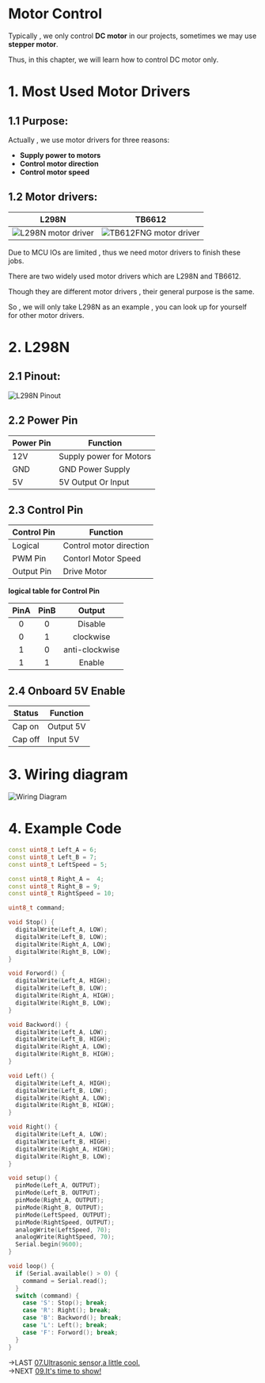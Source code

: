 # Motor Control
Typically , we only control **DC motor** in our projects, sometimes we may use **stepper motor**.

Thus, in this chapter, we will learn how to control DC motor only.
# 1. Most Used Motor Drivers
## 1.1 Purpose:
Actually , we use motor drivers for three reasons:
- **Supply power to motors**
- **Control motor direction**
- **Control motor speed**
## 1.2 Motor drivers:

|L298N|TB6612|
|----|----|
|![L298N motor driver](pics/demoPics/8-1L298N.png)|![TB612FNG motor driver](pics/deomPics/../demoPics/8-2TB6612.png)|

Due to MCU IOs are limited , thus we need motor drivers to finish these jobs.

There are two widely used motor drivers which are L298N and TB6612.

Though they are different motor drivers , their general purpose is the same.

So , we will only take L298N as an example , you can look up for yourself for other motor drivers.

# 2. L298N
## 2.1 Pinout:
![L298N Pinout](pics/demoPics/8-3L298NPinout.jpg)

## 2.2 **Power Pin**

|Power Pin|Function|
|----|----|
|12V|Supply power for Motors|
|GND|GND Power Supply|
|5V|5V Output Or Input|

## 2.3 **Control Pin**

|Control Pin|Function|
|----|----|
|Logical|Control motor direction|
|PWM Pin|Contorl Motor Speed|
|Output Pin|Drive Motor|

 **logical table for Control Pin**

|PinA|PinB|Output|
|:----:|:----:|:----:|
|0|0|Disable|
|0|1|clockwise|
|1|0|anti-clockwise|
|1|1|Enable|


## 2.4 **Onboard 5V Enable**

|Status|Function|
|----|----|
|Cap on|Output 5V|
|Cap off|Input 5V|

# 3. Wiring diagram
![Wiring Diagram](pics/demoPics/8-4WiringDiagram.png)

# 4. Example Code
```cpp
const uint8_t Left_A = 6;
const uint8_t Left_B = 7;
const uint8_t LeftSpeed = 5;

const uint8_t Right_A =  4;
const uint8_t Right_B = 9;
const uint8_t RightSpeed = 10;

uint8_t command;

void Stop() {
  digitalWrite(Left_A, LOW);
  digitalWrite(Left_B, LOW);
  digitalWrite(Right_A, LOW);
  digitalWrite(Right_B, LOW);
}

void Forword() {
  digitalWrite(Left_A, HIGH);
  digitalWrite(Left_B, LOW);
  digitalWrite(Right_A, HIGH);
  digitalWrite(Right_B, LOW);
}

void Backword() {
  digitalWrite(Left_A, LOW);
  digitalWrite(Left_B, HIGH);
  digitalWrite(Right_A, LOW);
  digitalWrite(Right_B, HIGH);
}

void Left() {
  digitalWrite(Left_A, HIGH);
  digitalWrite(Left_B, LOW);
  digitalWrite(Right_A, LOW);
  digitalWrite(Right_B, HIGH);
}

void Right() {
  digitalWrite(Left_A, LOW);
  digitalWrite(Left_B, HIGH);
  digitalWrite(Right_A, HIGH);
  digitalWrite(Right_B, LOW);
}

void setup() {
  pinMode(Left_A, OUTPUT);
  pinMode(Left_B, OUTPUT);
  pinMode(Right_A, OUTPUT);
  pinMode(Right_B, OUTPUT);
  pinMode(LeftSpeed, OUTPUT);
  pinMode(RightSpeed, OUTPUT);
  analogWrite(LeftSpeed, 70);
  analogWrite(RightSpeed, 70);
  Serial.begin(9600);
}

void loop() {
  if (Serial.available() > 0) {
    command = Serial.read();
  }
  switch (command) {
    case 'S': Stop(); break;
    case 'R': Right(); break;
    case 'B': Backword(); break;
    case 'L': Left(); break;
    case 'F': Forword(); break;
  }
}
```
->LAST [07.Ultrasonic sensor,a little cool.](/07.Ultrasonic%20sensor,a%20little%20cool..md)  
->NEXT [09.It's time to show!](/09.It's%20time%20to%20show!.md)
